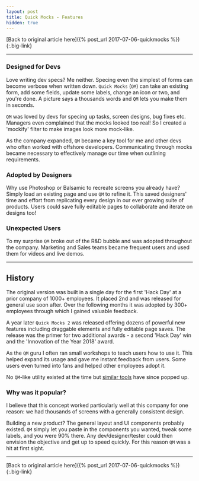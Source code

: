 ```yaml
---
layout: post
title: Quick Mocks - Features
hidden: true
---
```


[Back to original article here]({% post_url 2017-07-06-quickmocks %}){:.big-link}

---

### Designed for Devs
Love writing dev specs? Me neither. Specing even the simplest of forms can become verbose when written down. `Quick Mocks` (`QM`) can take an existing form, add some fields, update some labels, change an icon or two, and you're done. A picture says a thousands words and `QM` lets you make them in seconds.

`QM` was loved by devs for specing up tasks, screen designs, bug fixes etc. Managers even complained that the mocks looked too real! So I created a 'mockify' filter to make images look more mock-like.

As the company expanded, `QM` became a key tool for me and other devs who often worked with offshore developers. Communicating through mocks became necessary to effectively manage our time when outlining requirements.

### Adopted by Designers
Why use Photoshop or Balsamic to recreate screens you already have? Simply load an existing page and use `QM` to refine it. This saved designers' time and effort from replicating every design in our ever growing suite of products. Users could save fully editable pages to collaborate and iterate on designs too!

### Unexpected Users
To my surprise `QM` broke out of the R&D bubble and was adopted throughout the company. Marketing and Sales teams became frequent users and used them for videos and live demos.

---

## History
The original version was built in a single day for the first 'Hack Day' at a prior company of 1000+ employees. It placed 2nd and was released for general use soon after. Over the following months it was adopted by 300+ employees through which I gained valuable feedback.

A year later `Quick Mocks 2` was released offering dozens of powerful new features including draggable elements and fully editable page saves. The release was the primer for two additional awards - a second 'Hack Day' win and the 'Innovation of the Year 2018' award.

As the `QM` guru I often ran small workshops to teach users how to use it. This helped expand its usage and gave me instant feedback from users. Some users even turned into fans and helped other employees adopt it.

No `QM`-like utility existed at the time but [similar tools](https://github.com/GoogleChromeLabs/ProjectVisBug) have since popped up.

### Why was it popular?
I believe that this concept worked particularly well at this company for one reason: we had thousands of screens with a generally consistent design.

Building a new product? The general layout and UI components probably existed. `QM` simply let you paste in the components you wanted, tweak some labels, and you were 90% there. Any dev/designer/tester could then envision the objective and get up to speed quickly. For this reason `QM` was a hit at first sight.

---

[Back to original article here]({% post_url 2017-07-06-quickmocks %}){:.big-link}